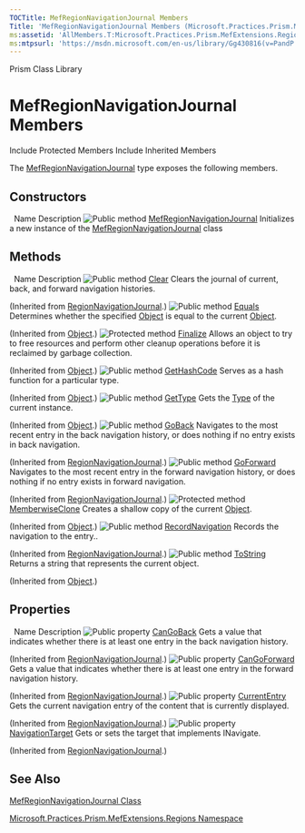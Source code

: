 ```yaml
---
TOCTitle: MefRegionNavigationJournal Members
Title: 'MefRegionNavigationJournal Members (Microsoft.Practices.Prism.MefExtensions.Regions)'
ms:assetid: 'AllMembers.T:Microsoft.Practices.Prism.MefExtensions.Regions.MefRegionNavigationJournal'
ms:mtpsurl: 'https://msdn.microsoft.com/en-us/library/Gg430816(v=PandP.50)'
---
```


Prism Class Library

MefRegionNavigationJournal Members
==================================

Include Protected Members
Include Inherited Members

The [MefRegionNavigationJournal](https://msdn.microsoft.com/t:microsoft.practices.prism.mefextensions.regions.mefregionnavigationjournal) type exposes the following members.

Constructors
------------

<span id="constructorTableToggle"></span>
 
Name
Description
![](https://msdn.microsoft.com/en-us/Gg430816.pubmethod(en-us,PandP.50).gif "Public method")
[MefRegionNavigationJournal](https://msdn.microsoft.com/m:microsoft.practices.prism.mefextensions.regions.mefregionnavigationjournal.)
Initializes a new instance of the [MefRegionNavigationJournal](https://msdn.microsoft.com/t:microsoft.practices.prism.mefextensions.regions.mefregionnavigationjournal) class

Methods
-------

<span id="methodTableToggle"></span>
 
Name
Description
![](https://msdn.microsoft.com/en-us/Gg430816.pubmethod(en-us,PandP.50).gif "Public method")
[Clear](https://msdn.microsoft.com/m:microsoft.practices.prism.regions.regionnavigationjournal.clear)
Clears the journal of current, back, and forward navigation histories.

(Inherited from [RegionNavigationJournal](https://msdn.microsoft.com/t:microsoft.practices.prism.regions.regionnavigationjournal).)
![](https://msdn.microsoft.com/en-us/Gg430816.pubmethod(en-us,PandP.50).gif "Public method")
[Equals](http://msdn2.microsoft.com/en-us/library/bsc2ak47)
Determines whether the specified [Object](http://msdn2.microsoft.com/en-us/library/e5kfa45b) is equal to the current [Object](http://msdn2.microsoft.com/en-us/library/e5kfa45b).

(Inherited from [Object](http://msdn2.microsoft.com/en-us/library/e5kfa45b).)
![](https://msdn.microsoft.com/en-us/Gg430816.protmethod(en-us,PandP.50).gif "Protected method")
[Finalize](http://msdn2.microsoft.com/en-us/library/4k87zsw7)
Allows an object to try to free resources and perform other cleanup operations before it is reclaimed by garbage collection.

(Inherited from [Object](http://msdn2.microsoft.com/en-us/library/e5kfa45b).)
![](https://msdn.microsoft.com/en-us/Gg430816.pubmethod(en-us,PandP.50).gif "Public method")
[GetHashCode](http://msdn2.microsoft.com/en-us/library/zdee4b3y)
Serves as a hash function for a particular type.

(Inherited from [Object](http://msdn2.microsoft.com/en-us/library/e5kfa45b).)
![](https://msdn.microsoft.com/en-us/Gg430816.pubmethod(en-us,PandP.50).gif "Public method")
[GetType](http://msdn2.microsoft.com/en-us/library/dfwy45w9)
Gets the [Type](http://msdn2.microsoft.com/en-us/library/42892f65) of the current instance.

(Inherited from [Object](http://msdn2.microsoft.com/en-us/library/e5kfa45b).)
![](https://msdn.microsoft.com/en-us/Gg430816.pubmethod(en-us,PandP.50).gif "Public method")
[GoBack](https://msdn.microsoft.com/m:microsoft.practices.prism.regions.regionnavigationjournal.goback)
Navigates to the most recent entry in the back navigation history, or does nothing if no entry exists in back navigation.

(Inherited from [RegionNavigationJournal](https://msdn.microsoft.com/t:microsoft.practices.prism.regions.regionnavigationjournal).)
![](https://msdn.microsoft.com/en-us/Gg430816.pubmethod(en-us,PandP.50).gif "Public method")
[GoForward](https://msdn.microsoft.com/m:microsoft.practices.prism.regions.regionnavigationjournal.goforward)
Navigates to the most recent entry in the forward navigation history, or does nothing if no entry exists in forward navigation.

(Inherited from [RegionNavigationJournal](https://msdn.microsoft.com/t:microsoft.practices.prism.regions.regionnavigationjournal).)
![](https://msdn.microsoft.com/en-us/Gg430816.protmethod(en-us,PandP.50).gif "Protected method")
[MemberwiseClone](http://msdn2.microsoft.com/en-us/library/57ctke0a)
Creates a shallow copy of the current [Object](http://msdn2.microsoft.com/en-us/library/e5kfa45b).

(Inherited from [Object](http://msdn2.microsoft.com/en-us/library/e5kfa45b).)
![](https://msdn.microsoft.com/en-us/Gg430816.pubmethod(en-us,PandP.50).gif "Public method")
[RecordNavigation](https://msdn.microsoft.com/m:microsoft.practices.prism.regions.regionnavigationjournal.recordnavigation(microsoft.practices.prism.regions.iregionnavigationjournalentry))
Records the navigation to the entry..

(Inherited from [RegionNavigationJournal](https://msdn.microsoft.com/t:microsoft.practices.prism.regions.regionnavigationjournal).)
![](https://msdn.microsoft.com/en-us/Gg430816.pubmethod(en-us,PandP.50).gif "Public method")
[ToString](http://msdn2.microsoft.com/en-us/library/7bxwbwt2)
Returns a string that represents the current object.

(Inherited from [Object](http://msdn2.microsoft.com/en-us/library/e5kfa45b).)

Properties
----------

<span id="propertyTableToggle"></span>
 
Name
Description
![](https://msdn.microsoft.com/en-us/Gg430816.pubproperty(en-us,PandP.50).gif "Public property")
[CanGoBack](https://msdn.microsoft.com/p:microsoft.practices.prism.regions.regionnavigationjournal.cangoback)
Gets a value that indicates whether there is at least one entry in the back navigation history.

(Inherited from [RegionNavigationJournal](https://msdn.microsoft.com/t:microsoft.practices.prism.regions.regionnavigationjournal).)
![](https://msdn.microsoft.com/en-us/Gg430816.pubproperty(en-us,PandP.50).gif "Public property")
[CanGoForward](https://msdn.microsoft.com/p:microsoft.practices.prism.regions.regionnavigationjournal.cangoforward)
Gets a value that indicates whether there is at least one entry in the forward navigation history.

(Inherited from [RegionNavigationJournal](https://msdn.microsoft.com/t:microsoft.practices.prism.regions.regionnavigationjournal).)
![](https://msdn.microsoft.com/en-us/Gg430816.pubproperty(en-us,PandP.50).gif "Public property")
[CurrentEntry](https://msdn.microsoft.com/p:microsoft.practices.prism.regions.regionnavigationjournal.currententry)
Gets the current navigation entry of the content that is currently displayed.

(Inherited from [RegionNavigationJournal](https://msdn.microsoft.com/t:microsoft.practices.prism.regions.regionnavigationjournal).)
![](https://msdn.microsoft.com/en-us/Gg430816.pubproperty(en-us,PandP.50).gif "Public property")
[NavigationTarget](https://msdn.microsoft.com/p:microsoft.practices.prism.regions.regionnavigationjournal.navigationtarget)
Gets or sets the target that implements INavigate.

(Inherited from [RegionNavigationJournal](https://msdn.microsoft.com/t:microsoft.practices.prism.regions.regionnavigationjournal).)

See Also
--------

<span id="seeAlsoToggle"></span>
[MefRegionNavigationJournal Class](https://msdn.microsoft.com/t:microsoft.practices.prism.mefextensions.regions.mefregionnavigationjournal)

[Microsoft.Practices.Prism.MefExtensions.Regions Namespace](https://msdn.microsoft.com/n:microsoft.practices.prism.mefextensions.regions)
